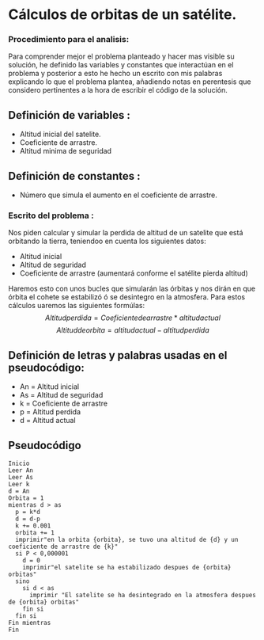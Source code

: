# Cálculos de orbitas de un satélite.
### Procedimiento para el analisis:
Para comprender mejor el problema planteado y hacer mas visible su solución, he definido las variables y constantes que interactúan en el problema y posterior a esto he hecho un escrito con mis palabras explicando lo que el problema plantea, añadiendo notas en perentesis que considero pertinentes a la hora de escribir el código de la solución.

## Definición de variables :
- Altitud inicial del satelite.
- Coeficiente de arrastre.
- Altitud minima de seguridad
## Definición de constantes :
- Número que simula el aumento en el coeficiente de arrastre.
### Escrito del problema :
Nos piden calcular y simular la perdida de altitud de un satelite que está orbitando la tierra, teniendoo en cuenta los siguientes datos:
- Altitud inicial
- Altitud de seguridad
- Coeficiente de arrastre (aumentará conforme el satélite pierda altitud)

Haremos esto con unos bucles que simularán las órbitas y nos dirán en que órbita el cohete se estabilizó ó se desintegro en la atmosfera.
Para estos cálculos uaremos las siguientes formúlas:
$$
Altitud perdida =Coeficiente de arrastre *altitud
actual
$$
$$
Altitud de orbita= altitud actual - altitud perdida
$$

## Definición de letras y palabras usadas en el pseudocódigo:
- An = Altitud inicial
- As = Altitud de seguridad
- k = Coeficiente de arrastre
- p = Altitud perdida
- d = Altitud actual
 
## Pseudocódigo
```
Inicio
Leer An
Leer As
Leer k
d = An
Orbita = 1
mientras d > as
  p = k*d
  d = d-p
  k += 0.001
  orbita += 1
  imprimir"en la orbita {orbita}, se tuvo una altitud de {d} y un coeficiente de arrastre de {k}"
  si P < 0,000001
    d = 0
    imprimir"el satelite se ha estabilizado despues de {orbita} orbitas"
  sino
    si d < as
      imprimir "El satelite se ha desintegrado en la atmosfera despues de {orbita} orbitas"
    fin si
  fin si
Fin mientras
Fin
```
